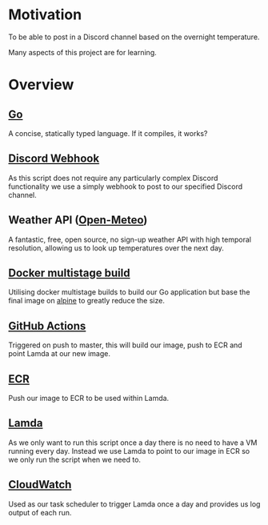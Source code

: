 # Motivation

To be able to post in a Discord channel based on the overnight temperature.

Many aspects of this project are for learning.

# Overview

## [Go](https://go.dev/)
A concise, statically typed language. If it compiles, it works?

## [Discord Webhook](https://support.discord.com/hc/en-us/articles/228383668-Intro-to-Webhooks)
As this script does not require any particularly complex Discord functionality we use a simply webhook to post to our specified Discord channel.

## Weather API ([Open-Meteo](https://open-meteo.com/en))
A fantastic, free, open source, no sign-up weather API with high temporal resolution, allowing us to look up temperatures over the next day.

## [Docker multistage build](https://docs.docker.com/develop/develop-images/multistage-build/)
Utilising docker multistage builds to build our Go application but base the final image on [alpine](https://hub.docker.com/_/alpine/) to greatly reduce the size.

## [GitHub Actions](https://github.com/features/actions)
Triggered on push to master, this will build our image, push to ECR and point Lamda at our new image. 

## [ECR](https://aws.amazon.com/ecr/)
Push our image to ECR to be used within Lamda.

## [Lamda](https://aws.amazon.com/lambda/)
As we only want to run this script once a day there is no need to have a VM running every day. Instead we use Lamda to point to our image in ECR so we only run the script when we need to.

## [CloudWatch](https://aws.amazon.com/cloudwatch/)
Used as our task scheduler to trigger Lamda once a day and provides us log output of each run.